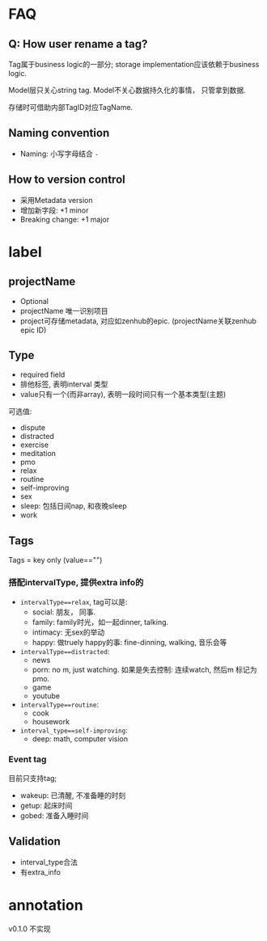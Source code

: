 # FAQ

## Q: How user rename a tag? 

Tag属于business logic的一部分; storage implementation应该依赖于business logic.

Model层只关心string tag. Model不关心数据持久化的事情， 只管拿到数据. 

存储时可借助内部TagID对应TagName. 

## Naming convention

* Naming: 小写字母结合 `-`

## How to version control

* 采用Metadata version
* 增加新字段: +1 minor
* Breaking change: +1 major

# label

## projectName

*  Optional
*  projectName 唯一识别项目
*  project可存储metadata, 对应如zenhub的epic. (projectName关联zenhub epic ID)

##  Type

*  required field
*  排他标签, 表明interval 类型
*  value只有一个(而非array), 表明一段时间只有一个基本类型(主题)

可选值: 

*  dispute
*  distracted
*  exercise
*  meditation
*  pmo
*  relax
*  routine
*  self-improving
*  sex
*  sleep: 包括日间nap, 和夜晚sleep
*  work
## Tags 

Tags = key only (value=="")

### 搭配intervalType, 提供extra info的

* `intervalType==relax`, tag可以是:
   *  social: 朋友， 同事. 
   *  family: family时光，如一起dinner, talking. 
   *  intimacy: 无sex的举动
   *  happy: 做truely happy的事: fine-dinning, walking, 音乐会等
* `intervalType==distracted`:
   * news
   * porn: no m, just watching. 如果是失去控制: 连续watch, 然后m 标记为pmo.
   * game
   * youtube
* `intervalType==routine`:
  * cook
  * housework
* `interval_type==self-improving`:
  * deep: math, computer vision

### Event tag

目前只支持tag; 

*  wakeup: 已清醒, 不准备睡的时刻
*  getup:  起床时间
*  gobed: 准备入睡时间

## Validation

*  interval_type合法
*  有extra_info

# annotation

v0.1.0 不实现